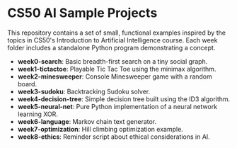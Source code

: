 # CS50 AI Sample Projects

This repository contains a set of small, functional examples inspired by the topics in CS50's Introduction to Artificial Intelligence course. Each week folder includes a standalone Python program demonstrating a concept.

- **week0-search**: Basic breadth-first search on a tiny social graph.
- **week1-tictactoe**: Playable Tic Tac Toe using the minimax algorithm.
- **week2-minesweeper**: Console Minesweeper game with a random board.
- **week3-sudoku**: Backtracking Sudoku solver.
- **week4-decision-tree**: Simple decision tree built using the ID3 algorithm.
- **week5-neural-net**: Pure Python implementation of a neural network learning XOR.
- **week6-language**: Markov chain text generator.
- **week7-optimization**: Hill climbing optimization example.
- **week8-ethics**: Reminder script about ethical considerations in AI.
